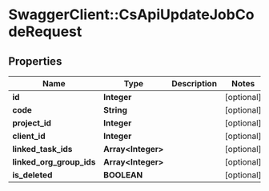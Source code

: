 # SwaggerClient::CsApiUpdateJobCodeRequest

## Properties
Name | Type | Description | Notes
------------ | ------------- | ------------- | -------------
**id** | **Integer** |  | [optional] 
**code** | **String** |  | [optional] 
**project_id** | **Integer** |  | [optional] 
**client_id** | **Integer** |  | [optional] 
**linked_task_ids** | **Array&lt;Integer&gt;** |  | [optional] 
**linked_org_group_ids** | **Array&lt;Integer&gt;** |  | [optional] 
**is_deleted** | **BOOLEAN** |  | [optional] 


